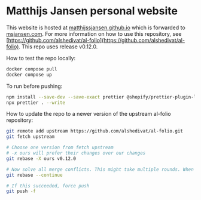 # Matthijs Jansen personal website

This website is hosted at [matthijssjansen.github.io](matthijssjansen.github.io) which is forwarded to [msjansen.com](msjansen.com). For more information on how to use this repository, see [https://github.com/alshedivat/al-folio](https://github.com/alshedivat/al-folio). This repo uses release v0.12.0.

How to test the repo locally:

```bash
docker compose pull
docker compose up
```

To run before pushing:

```bash
npm install --save-dev --save-exact prettier @shopify/prettier-plugin-liquid
npx prettier . --write
```

How to update the repo to a newer version of the upstream al-folio repository:

```bash
git remote add upstream https://github.com/alshedivat/al-folio.git
git fetch upstream

# Choose one version from fetch upstream
# -x ours will prefer their changes over our changes
git rebase -X ours v0.12.0

# Now solve all merge conflicts. This might take multiple rounds. When done, do:
git rebase --continue

# If this succeeded, force push
git push -f
```
